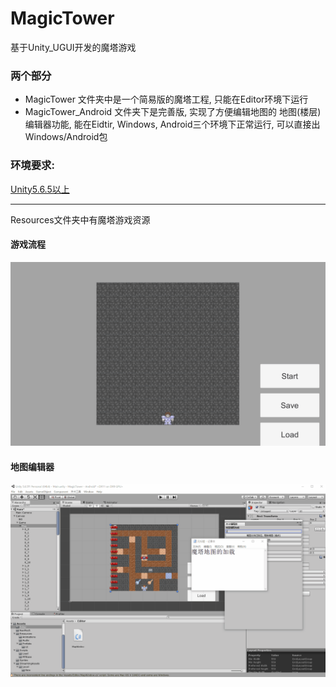 # MagicTower
基于Unity_UGUI开发的魔塔游戏  
### 两个部分 
* MagicTower 文件夹中是一个简易版的魔塔工程, 只能在Editor环境下运行
* MagicTower_Android 文件夹下是完善版, 实现了方便编辑地图的 地图(楼层)编辑器功能, 能在Eidtir, Windows, Android三个环境下正常运行, 可以直接出Windows/Android包
  
### 环境要求:
[Unity5.6.5以上](https://unity3d.com/cn/get-unity/download)

---------

Resources文件夹中有魔塔游戏资源

#### 游戏流程
![Image Text](https://github.com/Xnco/MagicTower/blob/master/Show/MTMain.gif)

#### 地图编辑器
![Image Text](https://github.com/Xnco/MagicTower/blob/master/Show/MTMap.gif)
